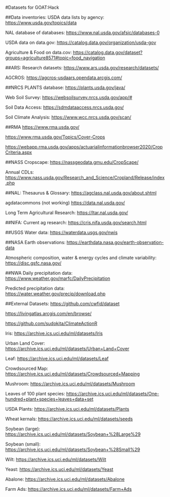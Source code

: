 #Datasets for GOAT:Hack

##Data inventories:
USDA data lists by agency: https://www.usda.gov/topics/data

NAL database of databases: https://www.nal.usda.gov/afsic/databases-0

USDA data on data.gov: https://catalog.data.gov/organization/usda-gov

Agriculture & Food on data.cov: https://catalog.data.gov/dataset?groups=agriculture8571#topic=food_navigation

##ARS:
Research datasets: https://www.ars.usda.gov/research/datasets/ 

AGCROS: https://agcros-usdaars.opendata.arcgis.com/

##NRCS
PLANTS database: https://plants.usda.gov/java/

Web Soil Survey: https://websoilsurvey.nrcs.usda.gov/app/#

Soil Data Access: https://sdmdataaccess.nrcs.usda.gov/

Soil Climate Analysis: https://www.wcc.nrcs.usda.gov/scan/

##RMA
https://www.rma.usda.gov/

https://www.rma.usda.gov/Topics/Cover-Crops

https://webapp.rma.usda.gov/apps/actuarialinformationbrowser2020/CropCriteria.aspx

##NASS
Cropscape: https://nassgeodata.gmu.edu/CropScape/

Annual CDLs: https://www.nass.usda.gov/Research_and_Science/Cropland/Release/index.php

##NAL:
Thesaurus & Glossary: https://agclass.nal.usda.gov/about.shtml

agdatacommons (not working) https://data.nal.usda.gov/

Long Term Agricultural Research: https://ltar.nal.usda.gov/

##NIFA:
Current ag research: https://cris.nifa.usda.gov/search.html

##USGS
Water data: https://waterdata.usgs.gov/nwis

##NASA
Earth observations: https://earthdata.nasa.gov/earth-observation-data

Atmospheric composition, water & energy cycles and climate variability: https://disc.gsfc.nasa.gov/

##NWA 
Daily precipitation data: https://www.weather.gov/marfc/DailyPrecipitation 

Predicted precipitation data: https://water.weather.gov/precip/download.php

##External Datasets:
https://github.com/cwfid/dataset

https://livingatlas.arcgis.com/en/browse/

https://github.com/sudokita/ClimateActionR

Iris: https://archive.ics.uci.edu/ml/datasets/Iris

Urban Land Cover: https://archive.ics.uci.edu/ml/datasets/Urban+Land+Cover

Leaf: https://archive.ics.uci.edu/ml/datasets/Leaf

Crowdsourced Map: https://archive.ics.uci.edu/ml/datasets/Crowdsourced+Mapping

Mushroom: https://archive.ics.uci.edu/ml/datasets/Mushroom

Leaves of 100 plant species: https://archive.ics.uci.edu/ml/datasets/One-hundred+plant+species+leaves+data+set

USDA Plants: https://archive.ics.uci.edu/ml/datasets/Plants

Wheat kernals: https://archive.ics.uci.edu/ml/datasets/seeds

Soybean (large): https://archive.ics.uci.edu/ml/datasets/Soybean+%28Large%29

Soybean (small): https://archive.ics.uci.edu/ml/datasets/Soybean+%28Small%29

Wilt: https://archive.ics.uci.edu/ml/datasets/Wilt

Yeast: https://archive.ics.uci.edu/ml/datasets/Yeast

Abalone: https://archive.ics.uci.edu/ml/datasets/Abalone

Farm Ads: https://archive.ics.uci.edu/ml/datasets/Farm+Ads
